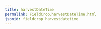 ```yaml
---
title: harvestDateTime
permalink: FieldCrop.harvestDateTime.html
jsonid: fieldcrop_harvestdatetime
---
```

